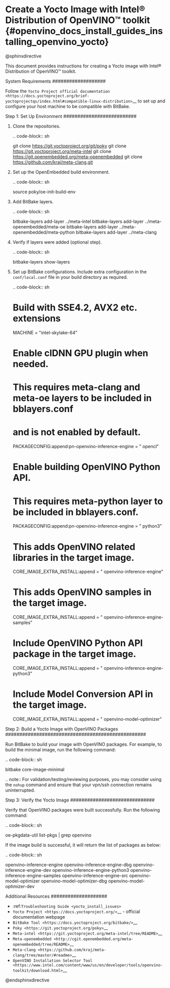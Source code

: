 # Create a Yocto Image with Intel® Distribution of OpenVINO™ toolkit {#openvino_docs_install_guides_installing_openvino_yocto}

@sphinxdirective

This document provides instructions for creating a Yocto image with Intel® Distribution of OpenVINO™ toolkit.

System Requirements
###################

Follow the `Yocto Project official documentation <https://docs.yoctoproject.org/brief-yoctoprojectqs/index.html#compatible-linux-distribution>`__ to set up and configure your host machine to be compatible with BitBake.

Step 1: Set Up Environment
##########################

1. Clone the repositories.
   
   .. code-block:: sh
      
      git clone https://git.yoctoproject.org/git/poky
      git clone https://git.yoctoproject.org/meta-intel
      git clone https://git.openembedded.org/meta-openembedded
      git clone https://github.com/kraj/meta-clang.git
   

2. Set up the OpenEmbedded build environment.

   .. code-block:: sh
      
      source poky/oe-init-build-env
   

3. Add BitBake layers.

   .. code-block:: sh
      
      bitbake-layers add-layer ../meta-intel
      bitbake-layers add-layer ../meta-openembedded/meta-oe
      bitbake-layers add-layer ../meta-openembedded/meta-python
      bitbake-layers add-layer ../meta-clang
   

4. Verify if layers were added (optional step).

   .. code-block:: sh
      
      bitbake-layers show-layers
   

5. Set up BitBake configurations.
   Include extra configuration in the `conf/local.conf` file in your build directory as required.

   .. code-block:: sh
      
      # Build with SSE4.2, AVX2 etc. extensions
      MACHINE = "intel-skylake-64"
   
      # Enable clDNN GPU plugin when needed.
      # This requires meta-clang and meta-oe layers to be included in bblayers.conf
      # and is not enabled by default.
      PACKAGECONFIG:append:pn-openvino-inference-engine = " opencl"
   
      # Enable building OpenVINO Python API.
      # This requires meta-python layer to be included in bblayers.conf.
      PACKAGECONFIG:append:pn-openvino-inference-engine = " python3"
   
      # This adds OpenVINO related libraries in the target image.
      CORE_IMAGE_EXTRA_INSTALL:append = " openvino-inference-engine"
   
      # This adds OpenVINO samples in the target image.
      CORE_IMAGE_EXTRA_INSTALL:append = " openvino-inference-engine-samples"
   
      # Include OpenVINO Python API package in the target image.
      CORE_IMAGE_EXTRA_INSTALL:append = " openvino-inference-engine-python3"
   
      # Include Model Conversion API in the target image.
      CORE_IMAGE_EXTRA_INSTALL:append = " openvino-model-optimizer"
   

Step 2: Build a Yocto Image with OpenVINO Packages
##################################################

Run BitBake to build your image with OpenVINO packages. For example, to build the minimal image, run the following command:

.. code-block:: sh
   
   bitbake core-image-minimal


.. note:: 
   For validation/testing/reviewing purposes, you may consider using the ``nohup`` command and ensure that your vpn/ssh connection remains uninterrupted.

Step 3: Verify the Yocto Image
##############################

Verify that OpenVINO packages were built successfully. Run the following command:

.. code-block:: sh
   
   oe-pkgdata-util list-pkgs | grep openvino


If the image build is successful, it will return the list of packages as below:

.. code-block:: sh
   
   openvino-inference-engine
   openvino-inference-engine-dbg
   openvino-inference-engine-dev
   openvino-inference-engine-python3
   openvino-inference-engine-samples
   openvino-inference-engine-src
   openvino-model-optimizer
   openvino-model-optimizer-dbg
   openvino-model-optimizer-dev

Additional Resources
####################

- :ref:`Troubleshooting Guide <yocto_install_issues>`
- `Yocto Project <https://docs.yoctoproject.org/>`__ - official documentation webpage
- `BitBake Tool <https://docs.yoctoproject.org/bitbake/>`__
- `Poky <https://git.yoctoproject.org/poky>`__
- `Meta-intel <https://git.yoctoproject.org/meta-intel/tree/README>`__
- `Meta-openembedded <http://cgit.openembedded.org/meta-openembedded/tree/README>`__
- `Meta-clang <https://github.com/kraj/meta-clang/tree/master/#readme>`__
- `OpenVINO Installation Selector Tool <https://www.intel.com/content/www/us/en/developer/tools/openvino-toolkit/download.html>`__

@endsphinxdirective


